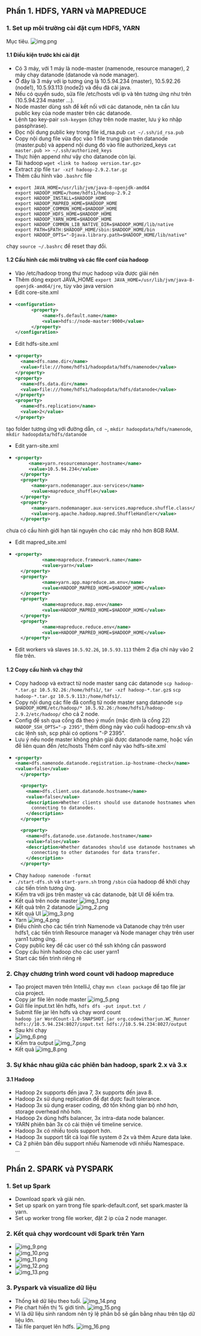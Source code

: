 ## Phần 1. HDFS, YARN và MAPREDUCE
### 1. Set up môi trường cài đặt cụm HDFS, YARN <br>
Mục tiêu.
![img.png](img.png) <br>
#### 1.1 Điều kiện trước khi cài đặt <br>
- Có 3 máy, với 1 máy là node-master (namenode, resource manager), 2 máy chạy datanode (datanode và node manager). <br>
- Ở đây là 3 máy với ip tương úng là 10.5.94.234 (master), 10.5.92.26 (node1), 10.5.93.113 (node2) và đều đã cài java.
- Nếu có quyền sudo, sửa file /etc/hosts với ip và tên tương ứng như trên (10.5.94.234 master ...).
- Node master dùng ssh để kết nối với các datanode, nên ta cần lưu public key của node master trên các datanode.
- Lệnh tạo key-pair `ssh-keygen` (chạy trên node master, lưu ý ko nhập passphrase).
- Đọc nội dung public key trong file id_rsa.pub `cat ~/.ssh/id_rsa.pub` 
- Copy nội dung file vừa đọc vào 1 file trung gian trên datanode (master.pub) và append nội dung đó vào file authorized_keys `cat master.pub >> ~/.ssh/authorized_keys` 
- Thực hiện append như vậy cho datanode còn lại.
- Tải hadoop `wget <link to hadoop version.tar.gz>`
- Extract zip file `tar -xzf hadoop-2.9.2.tar.gz`
- Thêm cấu hình vào `.bashrc` file <br>
- ``` 
  export JAVA_HOME=/usr/lib/jvm/java-8-openjdk-amd64
  export HADOOP_HOME=/home/hdfs1/hadoop-2.9.2
  export HADOOP_INSTALL=$HADOOP_HOME
  export HADOOP_MAPRED_HOME=$HADOOP_HOME
  export HADOOP_COMMON_HOME=$HADOOP_HOME
  export HADOOP_HDFS_HOME=$HADOOP_HOME
  export HADOOP_YARN_HOME=$HADOOP_HOME
  export HADOOP_COMMON_LIB_NATIVE_DIR=$HADOOP_HOME/lib/native
  export PATH=$PATH:$HADOOP_HOME/sbin:$HADOOP_HOME/bin
  export HADOOP_OPTS="-Djava.library.path=$HADOOP_HOME/lib/native"
chạy `source ~/.bashrc` để reset thay đổi.
#### 1.2 Cấu hình các môi trường và các file conf của hadoop
- Vào /etc/hadoop trong thư mục hadoop vừa được giải nén
- Thêm dòng export JAVA_HOME `export JAVA_HOME=/usr/lib/jvm/java-8-openjdk-amd64/jre`, tùy vào java version
- Edit core-site.xml <br>
- ```xml
  <configuration>
        <property>
            <name>fs.default.name</name>
            <value>hdfs://node-master:9000</value>
        </property>
  </configuration>
- Edit hdfs-site.xml <br>
- ```xml
  <property>
    <name>dfs.name.dir</name>
    <value>file:///home/hdfs1/hadoopdata/hdfs/namenode</value>
  </property>
  <property>
    <name>dfs.data.dir</name>
    <value>file:///home/hdfs1/hadoopdata/hdfs/datanode</value>
  </property>
  <property>
    <name>dfs.replication</name>
    <value>2</value>
  </property>
tạo folder tương ứng với đường dẫn, `cd ~`, `mkdir hadoopdata/hdfs/namenode`, `mkdir hadoopdata/hdfs/datanode`
- Edit yarn-site.xml
- ```xml
  <property>
       <name>yarn.resourcemanager.hostname</name>
       <value>10.5.94.234</value>
    </property>
    <property>
        <name>yarn.nodemanager.aux-services</name>
        <value>mapreduce_shuffle</value>
    </property>
    <property>
        <name>yarn.nodemanager.aux-services.mapreduce.shuffle.class</name>
        <value>org.apache.hadoop.mapred.ShuffleHandler</value>
    </property>
chưa có cầu hình giới hạn tài nguyên cho các máy nhỏ hơn 8GB RAM.
- Edit mapred_site.xml
- ```xml
  <property>
            <name>mapreduce.framework.name</name>
            <value>yarn</value>
    </property>
    <property>
            <name>yarn.app.mapreduce.am.env</name>
            <value>HADOOP_MAPRED_HOME=$HADOOP_HOME</value>
    </property>
    <property>
            <name>mapreduce.map.env</name>
            <value>HADOOP_MAPRED_HOME=$HADOOP_HOME</value>
    </property>
    <property>
            <name>mapreduce.reduce.env</name>
            <value>HADOOP_MAPRED_HOME=$HADOOP_HOME</value>
    </property> 
- Edit workers và slaves
`10.5.92.26`, `10.5.93.113` thêm 2 địa chỉ này vào 2 file trên.
#### 1.2 Copy cấu hình và chạy thử
- Copy hadoop và extract từ node master sang các datanode
`scp hadoop-*.tar.gz 10.5.92.26:/home/hdfs1/`, `tar -xzf hadoop-*.tar.gz`s
`scp hadoop-*.tar.gz 10.5.9.113:/home/hdfs1/`.
- Copy nội dung các file đã config từ node master sang datanode
`scp $HADOOP_HOME/etc/hadoop/* 10.5.92.26:/home/hdfs1/hadoop-2.9.2/etc/hadoop/` cho cả 2 node.
- Config để ssh qua cổng đã theo ý muốn (mặc định là cổng 22)
`HADOOP_SSH_OPTS="-p 2395"`, thêm dòng này vào cuối hadoop-env.sh và các lệnh ssh, scp phải có options "-P 2395".
- Lưu ý nếu node master không phân giải được datanode name, hoặc vấn đề liên quan đến /etc/hosts
Thêm conf này vào hdfs-site.xml
- ```xml
  <property>
  <name>dfs.namenode.datanode.registration.ip-hostname-check</name>
  <value>false</value>
    </property>
    
    <property>
      <name>dfs.client.use.datanode.hostname</name>
      <value>false</value>
      <description>Whether clients should use datanode hostnames when
        connecting to datanodes.
      </description>
    </property>
    
    <property>
      <name>dfs.datanode.use.datanode.hostname</name>
      <value>false</value>
      <description>Whether datanodes should use datanode hostnames when
        connecting to other datanodes for data transfer.
      </description>
    </property>
- Chạy `hadoop namenode -format`
- `./start-dfs.sh` và `start-yarn.sh` trong `/sbin` của hadoop để khởi chạy các tiến trình tương ứng.
- Kiểm tra với jps trên master và các datanode, bật UI để kiểm tra.
- Kết quả trên node master
![img_1.png](img_1.png) <br>
- Kết quả trên 2 datanode
![img_2.png](img_2.png) <br>
- Kết quả UI
![img_3.png](img_3.png)
- Yarn
![img_4.png](img_4.png)
- Điều chỉnh cho các tiến trình Namenode và Datanode chạy trên user hdfs1, các tiến trình Resource manager và Node manager chạy trên user yarn1 tương ứng. <br>
- Copy public key để các user có thể ssh không cần password
- Copy cấu hình hadoop cho các user yarn1
- Start các tiến trình riêng rẽ
### 2. Chạy chương trình word count với hadoop mapreduce <br>
- Tạo project maven trên IntelliJ, chạy `mvn clean package` để tạo file jar của project.
- Copy jar file lên node master ![img_5.png](img_5.png) <br>
- Gửi file input.txt lên hdfs, `hdfs dfs -put input.txt /`
- Submit file jar lên hdfs và chạy word count<br> `hadoop jar WordCount-1.0-SNAPSHOT.jar org.codewitharjun.WC_Runner hdfs://10.5.94.234:8027/input.txt hdfs://10.5.94.234:8027/output`
- Sau khi chạy 
- ![img_6.png](img_6.png)
- Kiểm tra output ![img_7.png](img_7.png)
- Kết quả
![img_8.png](img_8.png)
### 3. Sự khác nhau giữa các phiên bản hadoop, spark 2.x và 3.x <br>
#### 3.1 Hadoop
- Hadoop 2x supports đến java 7, 3x supports đến java 8.
- Hadoop 2x sử dụng replication để đạt được fault tolerance.
- Hadoop 3x sủ dụng eraser coding, đỡ tốn không gian bộ nhớ hơn, storage overhead nhỏ hơn.
- Hadoop 2x dùng hdfs balancer, 3x intra-data node balancer.
- YARN phiên bản 3x có cải thiện về timeline service.
- Hadoop 3x có nhiều tools support hơn.
- Hadoop 3x support tất cả loại file system ở 2x và thêm Azure data lake.
- Cả 2 phiên bản đều support nhiều Namenode với nhiều Namespace. <br>
...
## Phần 2. SPARK và PYSPARK <br>
### 1. Set up Spark
- Download spark và giải nén.
- Set up spark on yarn trong file spark-default.conf, set spark.master là yarn.
- Set up worker trong file worker, đặt 2 ip của 2 node manager.
### 2. Kết quả chạy wordcount với Spark trên Yarn
- ![img_9.png](img_9.png)
- ![img_10.png](img_10.png)
- ![img_11.png](img_11.png)
- ![img_12.png](img_12.png)
- ![img_13.png](img_13.png)
### 3. Pyspark và visualize dữ liệu
- Thống kê dữ liệu theo tuổi.
![img_14.png](img_14.png)
- Pie chart hiển thị % giới tính.
![img_15.png](img_15.png)
- Vì là dữ liệu sinh random nên tỷ lệ phân bố sẽ gần bằng nhau trên tập dữ liệu lớn.
- Tải file parquet lên hdfs.
![img_16.png](img_16.png)